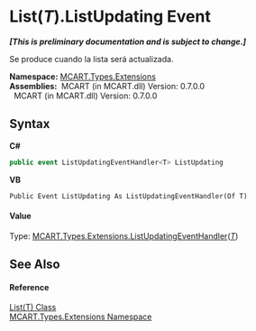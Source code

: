 # List(*T*).ListUpdating Event
 _**\[This is preliminary documentation and is subject to change.\]**_

Se produce cuando la lista será actualizada.

**Namespace:**&nbsp;<a href="a8e71047-44e0-7000-43f0-67a6f5b9758c">MCART.Types.Extensions</a><br />**Assemblies:**&nbsp;&nbsp;MCART (in MCART.dll) Version: 0.7.0.0<br />&nbsp;&nbsp;MCART (in MCART.dll) Version: 0.7.0.0<br />

## Syntax

**C#**<br />
``` C#
public event ListUpdatingEventHandler<T> ListUpdating
```

**VB**<br />
``` VB
Public Event ListUpdating As ListUpdatingEventHandler(Of T)
```


#### Value
Type: <a href="8b1b5c5c-cfa0-1cdb-9233-3b61c4d6f751">MCART.Types.Extensions.ListUpdatingEventHandler</a>(<a href="e472f890-0d94-e75b-9f29-f49cc04a830f">*T*</a>)

## See Also


#### Reference
<a href="e472f890-0d94-e75b-9f29-f49cc04a830f">List(T) Class</a><br /><a href="a8e71047-44e0-7000-43f0-67a6f5b9758c">MCART.Types.Extensions Namespace</a><br />
